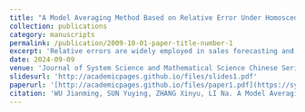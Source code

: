 ```yaml
---
title: "A Model Averaging Method Based on Relative Error Under Homoscedasticity"
collection: publications
category: manuscripts
permalink: /publication/2009-10-01-paper-title-number-1
excerpt: 'Relative errors are widely employed in sales forecasting and other domains to assess prediction accuracy due to its scale invariance and ease of comprehension. In this paper, with a homoscedastic Guassianity assumption, a novel model averaging approach based on multiplicative models and mean squared relative risk is proposed to improve the forecast accuracy measured by mean squared relative error. A theoretical guarantee that the expectation of the weight criterion is asymptotically equivalent to the relative risk is provided. Under some mild conditions, when all candidate models are misspecified the model averaging method is asymptotically optimal, and when correct models exist the sum of the weights placed on these correct models converges to 1. Furthermore, numerical experiments and an empirical analysis on sales forecasting show the superiority and practicability of the proposed method.'
date: 2024-09-09
venue: 'Journal of System Science and Mathematical Science Chinese Series'
slidesurl: 'http://academicpages.github.io/files/slides1.pdf'
paperurl: '[http://academicpages.github.io/files/paper1.pdf](https://sysmath.cjoe.ac.cn/jweb_xtkxysx/CN/10.12345/jssms240045)'
citation: 'WU Jianming, SUN Yuying, ZHANG Xinyu, LI Na. A Model Averaging Method Based on Relative Error Under Homoscedasticity. Journal of System Science and Mathematical Science Chinese Series, 2024 https://doi.org/10.12345/jssms240045'
---
```

